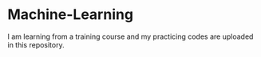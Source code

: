 # Machine-Learning 
I am learning from a training course and my practicing codes are uploaded in this repository.
